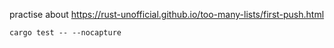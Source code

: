 practise about https://rust-unofficial.github.io/too-many-lists/first-push.html

```
cargo test -- --nocapture
```

